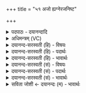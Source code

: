 +++
title = "५१ अजो ह्यग्नेरजनिष्ट"

+++
<details><summary>पदपाठः - दयानन्दादि</summary>

अ॒जः। हि। अ॒ग्नेः। अज॑निष्ट। शोका॑त्। सः। अ॒प॒श्य॒त्। ज॒नि॒तार॑म्। अग्रे॑। तेन॑। दे॒वाः। दे॒वता॑म्। अग्र॑म्। आ॒य॒न्। तेन॑। रोह॑म्। आ॒य॒न्। उप॑। मेध्या॑सः। श॒र॒भम्। आ॒र॒ण्यम्। अनु॑। ते॒। दि॒शा॒मि॒। तेन॑। चि॒न्वा॒नः। त॒न्वः᳖। नि। सी॒द॒। श॒र॒भम्। ते॒। शुक्। ऋ॒च्छ॒तु॒। यम्। द्वि॒ष्मः। तम्। ते॒। शुक्। ऋ॒च्छ॒तु॒। ५१।
</details>

<details><summary>अधिमन्त्रम् (VC)</summary>

- अग्निर्देवता
- विरूप ऋषिः
- भुरिक्कृतिः
- निषादः
</details>

<details><summary>दयानन्द-सरस्वती (हि) - विषयः</summary>

फिर मनुष्यों को कौन से पशु न मारने और कौन से मारने चाहियें, यह विषय अगले मन्त्र में कहा है ॥
</details>

<details><summary>दयानन्द-सरस्वती (हि) - पदार्थः</summary>

पदार्थान्वयभाषाः -  हे राजन् ! तू जो (हि) निश्चित (अजः) बकरा (अजनिष्ट) उत्पन्न होता है, (सः) वह (अग्रे) प्रथम (जनितारम्) उत्पादक को (अपश्यत्) देखता है, जिससे (मेध्यासः) पवित्र हुए (देवाः) विद्वान् (अग्रम्) उत्तम सुख और (देवताम्) दिव्यगुणों के (उपायन्) उपाय को प्राप्त होते हैं और जिससे (रोहम्) वृद्धियुक्त प्रसिद्धि को (आयन्) प्राप्त होवें, (तेन) उससे उत्तम गुणों, उत्तम सुख तथा (तेन) उससे वृद्धि को प्राप्त हो। जो (आरण्यम्) बनैली (शरभम्) शेही (ते) तेरी प्रजा को हानि देनेवाली है, उसको (अनुदिशामि) बतलाता हूँ, (तेन) उससे बचाए हुए पदार्थ से (चिन्वानः) बढ़ता हुआ (तन्वः) शरीर में (निषीद) निवास कर और (तम्) उस (शरभम्) शल्यकी को (ते) तेरा (शुक्) शोक (ऋच्छतु) प्राप्त हो और (ते) तेरे (यम्) जिस शत्रु से हम लोग (द्विष्मः) द्वेष करें, उसको (शोकात्) शोकरूप (अग्नेः) अग्नि से (शुक्) शोक अर्थात् शोक से बढ़कर शोक अत्यन्त शोक (ऋच्छतु) प्राप्त होवे ॥५१ ॥
</details>

<details><summary>दयानन्द-सरस्वती (हि) - भावार्थः</summary>

भावार्थभाषाः -  मनुष्यों को उचित है कि बकरे और मोर आदि श्रेष्ठ पशु पक्षियों को न मारें और इनकी रक्षा कर के उपकार के लिये संयुक्त करें और जो अच्छे पशुओं और पक्षियों के मारनेवाले हों, उनको शीघ्र ताड़ना देवें। हाँ, जो खेती को उजाड़ने हारे श्याही आदि पशु हैं, उन को प्रजा की रक्षा के लिये मारें ॥५१ ॥
</details>

<details><summary>दयानन्द-सरस्वती (सं) - विषयः</summary>

पुनर्मनुष्यैः के पशवो न हन्तव्याः के च हन्तव्या इत्याह ॥
</details>

<details><summary>दयानन्द-सरस्वती (सं) - पदार्थः</summary>

पदार्थान्वयभाषाः -  हे राजंस्त्वं यो ह्यजोऽजनिष्ट सोऽग्रे जनितारमपश्यत्, येन मेध्यासो देवा अग्रं देवतां सुखमुपायन्, येन रोहमुपायन्, तेनोत्तमगुणतामग्रं सुखं तेन वृद्धिं च प्राप्नुहि। यमारण्यं शरभं तेऽनुदिशामि तेन चिन्वानः संस्तन्वो निषीद। तं शरभं ते शुगृच्छतु, यं ते तवारिं वयं द्विष्मस्तं शोकादग्नेः शुगृच्छतु ॥५१ ॥
</details>

<details><summary>दयानन्द-सरस्वती (सं) - भावार्थः</summary>

भावार्थभाषाः -  राजजनैरजादीनहत्वा संरक्ष्यैते उपकाराय संयोजनीयाः। ये शुभपशुपक्षिहिंसका भवेयुस्ते भृशं ताडनीयाः। यदि शल्यकी हानिकारिका स्यात्, तर्हि सा प्रजापालनाय हन्तव्या ॥५१ ॥
</details>

<details><summary>सविता जोशी ← दयानन्दः (म) - भावार्थः</summary>

भावार्थभाषाः -  शेळी, मोर इत्यादी चांगल्या पशूंना, पक्ष्यांना माणसांनी मारू नये. त्यांचे रक्षण करून त्यांचा लाभ करून घ्यावा. जे चांगल्या पशू पक्ष्यांना मारतात त्यांना ताबडतोब शिक्षा करावी. शेतीची नासाडी करणाऱ्या पशूंना मारावे. कारण त्यामुळे प्रजेचे रक्षण होते.
</details>